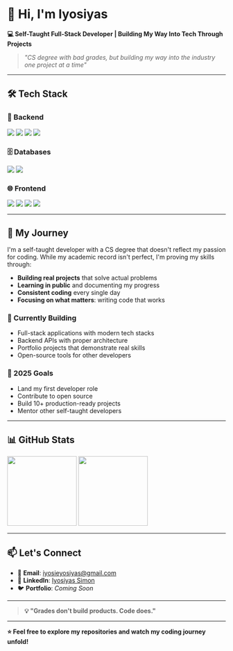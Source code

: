 # 👋 Hi, I'm Iyosiyas

**💻 Self-Taught Full-Stack Developer | Building My Way Into Tech Through Projects**  

> *"CS degree with bad grades, but building my way into the industry one project at a time"*

---

## 🛠️ Tech Stack

### 🔧 Backend
<img src="https://img.shields.io/badge/Python-3776AB?style=for-the-badge&logo=python&logoColor=white" />
<img src="https://img.shields.io/badge/FastAPI-009688?style=for-the-badge&logo=fastapi&logoColor=white" />
<img src="https://img.shields.io/badge/Node.js-339933?style=for-the-badge&logo=nodedotjs&logoColor=white" />
<img src="https://img.shields.io/badge/Express.js-000000?style=for-the-badge&logo=express&logoColor=white" />

### 🗄️ Databases
<img src="https://img.shields.io/badge/PostgreSQL-4169E1?style=for-the-badge&logo=postgresql&logoColor=white" />
<img src="https://img.shields.io/badge/MongoDB-47A248?style=for-the-badge&logo=mongodb&logoColor=white" />

### 🌐 Frontend
<img src="https://img.shields.io/badge/React-61DAFB?style=for-the-badge&logo=react&logoColor=white" />
<img src="https://img.shields.io/badge/JavaScript-F7DF1E?style=for-the-badge&logo=javascript&logoColor=black" />
<img src="https://img.shields.io/badge/Tailwind_CSS-06B6D4?style=for-the-badge&logo=tailwindcss&logoColor=white" />
<img src="https://img.shields.io/badge/Bootstrap-7952B3?style=for-the-badge&logo=bootstrap&logoColor=white" />

---

## 🚀 My Journey

I'm a self-taught developer with a CS degree that doesn't reflect my passion for coding. While my academic record isn't perfect, I'm proving my skills through:

- **Building real projects** that solve actual problems  
- **Learning in public** and documenting my progress  
- **Consistent coding** every single day  
- **Focusing on what matters**: writing code that works  

### 🌱 Currently Building
- Full-stack applications with modern tech stacks  
- Backend APIs with proper architecture  
- Portfolio projects that demonstrate real skills  
- Open-source tools for other developers  

### 🎯 2025 Goals
- Land my first developer role  
- Contribute to open source  
- Build 10+ production-ready projects  
- Mentor other self-taught developers  

---

## 📊 GitHub Stats

<img src="https://github-readme-stats.vercel.app/api?username=iyosiprograming&show_icons=true&theme=radical" height="160"/>
<img src="https://github-readme-stats.vercel.app/api/top-langs/?username=iyosiprograming&layout=compact&theme=radical" height="160"/>

---

## 📫 Let's Connect

- 📧 **Email**: [iyosieyosiyas@gmail.com](mailto:iyosieyosiyas@gmail.com)  
- 💼 **LinkedIn**: [Iyosiyas Simon](https://linkedin.com/in/iyosiyas-simon)  
- 🐦 **Portfolio**: *Coming Soon*  

---

> **💡 "Grades don't build products. Code does."**  

---

**⭐️ Feel free to explore my repositories and watch my coding journey unfold!**
